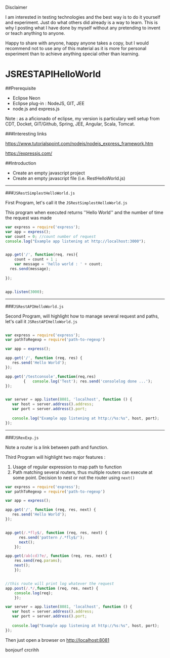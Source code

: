 Disclaimer

I am interested in testing technologies and the best way is to do it yourself and experiment. Just do what others did already is a way to learn. This is why I posting what I have done by myself without any pretending to invent or teach anything to anyone.

Happy to share with anyone, happy anyone takes a copy, but I would recommend not to use any of this material as it is more for personal experiment than to achieve anything special other than learning.



# JSRESTAPIHelloWorld

##Prerequisite

* Eclipse Neon
* Eclipse plug-in : NodeJS, GIT, JEE
* node.js and express.js

Note : as a aficionado of eclipse, my version is particulary well setup from CDT, Docket, GIT/Github, Spring, JEE, Angular, Scala, Tomcat.

###Interesting links

<https://www.tutorialspoint.com/nodejs/nodejs_express_framework.htm>

<https://expressjs.com/>

##Introduction

* Create an empty javascript project
* Create an empty javascript file (i.e. RestHelloWorld.js)

***

###`JSRestSimplestHelloWorld.js`

First Program, let's call it the `JSRestSimplestHelloWorld.js`

This program when executed returns ''Hello World'' and the number of time the request was made

```javascript
var express = require('express');
var app = express();
var count = 0; //count number of request
console.log("Example app listening at http://localhost:3000");


app.get('/', function(req, res){
	count = count + 1 ;
	var message = 'hello world : ' + count;
  res.send(message);
  
});


app.listen(3000);
```

***
###`JSRestAPIHelloWorld.js`

Second Program, will highlight how to manage several request and paths, let's call it `JSRestAPIHelloWorld.js`


```javascript

var express = require('express');
var pathToRegexp = require('path-to-regexp')

var app = express();

app.get('/', function (req, res) {
   res.send('Hello World');
});

app.get('/testconsole',function(req,res)
		{   console.log('Test'); res.send('consolelog done ...');
});


var server = app.listen(8081, 'localhost', function () {
   var host = server.address().address;
   var port = server.address().port;
   
   console.log("Example app listening at http://%s:%s", host, port);
});
```
***
###`JSRexExp.js`

Note a router is a link between path and function.

Third Program will highlight two major features :

1. Usage of regular expression to map path to function
2. Path matching several routers, thus multiple routers can execute at some point. Decision to nest or not the router using `next()`

```javascript
var express = require('express');
var pathToRegexp = require('path-to-regexp')

var app = express();

app.get('/', function (req, res, next) {
   res.send('Hello World');
});


app.get(/.*fly$/, function (req, res, next) {
	  res.send('pattern /.*fly$/');
	  next();
	});

app.get(/ab(cd)?e/, function (req, res, next) {
	res.send(req.params);
	next();
	});


//this route will print log whatever the request
app.post(/.*/,function (req, res, next) {
	console.log(req);
	});

var server = app.listen(8081, 'localhost', function () {
   var host = server.address().address;
   var port = server.address().port;
   
   console.log("Example app listening at http://%s:%s", host, port);
});
```

Then just open a browser on <http://localhost:8081>

bonjourf  crcrihh
